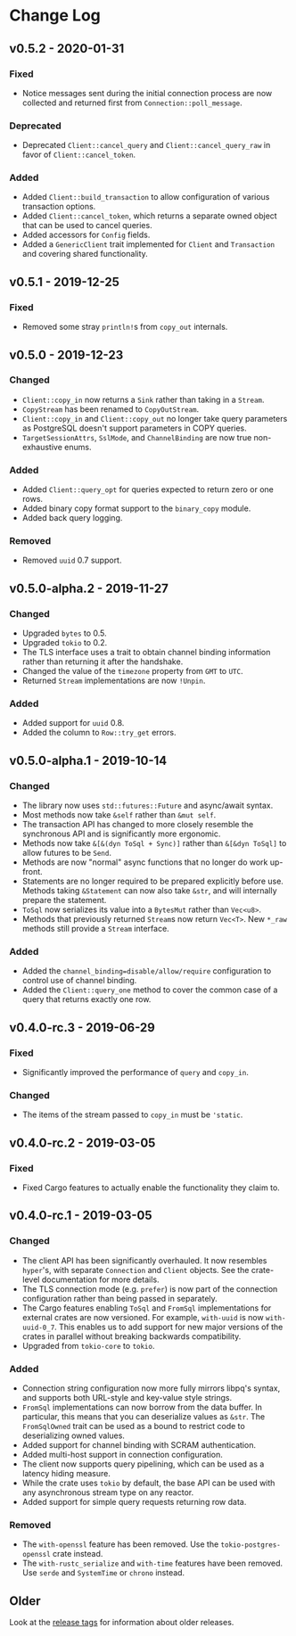 # Change Log

## v0.5.2 - 2020-01-31

### Fixed

* Notice messages sent during the initial connection process are now collected and returned first from
    `Connection::poll_message`.

### Deprecated

* Deprecated `Client::cancel_query` and `Client::cancel_query_raw` in favor of `Client::cancel_token`.

### Added

* Added `Client::build_transaction` to allow configuration of various transaction options.
* Added `Client::cancel_token`, which returns a separate owned object that can be used to cancel queries.
* Added accessors for `Config` fields.
* Added a `GenericClient` trait implemented for `Client` and `Transaction` and covering shared functionality.

## v0.5.1 - 2019-12-25

### Fixed

* Removed some stray `println!`s from `copy_out` internals.

## v0.5.0 - 2019-12-23

### Changed

* `Client::copy_in` now returns a `Sink` rather than taking in a `Stream`.
* `CopyStream` has been renamed to `CopyOutStream`.
* `Client::copy_in` and `Client::copy_out` no longer take query parameters as PostgreSQL doesn't support parameters in
    COPY queries.
* `TargetSessionAttrs`, `SslMode`, and `ChannelBinding` are now true non-exhaustive enums.

### Added

* Added `Client::query_opt` for queries expected to return zero or one rows.
* Added binary copy format support to the `binary_copy` module.
* Added back query logging.

### Removed

* Removed `uuid` 0.7 support.

## v0.5.0-alpha.2 - 2019-11-27

### Changed

* Upgraded `bytes` to 0.5.
* Upgraded `tokio` to 0.2.
* The TLS interface uses a trait to obtain channel binding information rather than returning it after the handshake.
* Changed the value of the `timezone` property from `GMT` to `UTC`.
* Returned `Stream` implementations are now `!Unpin`.

### Added

* Added support for `uuid` 0.8.
* Added the column to `Row::try_get` errors.

## v0.5.0-alpha.1 - 2019-10-14

### Changed

* The library now uses `std::futures::Future` and async/await syntax.
* Most methods now take `&self` rather than `&mut self`.
* The transaction API has changed to more closely resemble the synchronous API and is significantly more ergonomic.
* Methods now take `&[&(dyn ToSql + Sync)]` rather than `&[&dyn ToSql]` to allow futures to be `Send`.
* Methods are now "normal" async functions that no longer do work up-front.
* Statements are no longer required to be prepared explicitly before use. Methods taking `&Statement` can now also take
    `&str`, and will internally prepare the statement.
* `ToSql` now serializes its value into a `BytesMut` rather than `Vec<u8>`.
* Methods that previously returned `Stream`s now return `Vec<T>`. New `*_raw` methods still provide a `Stream`
    interface.

### Added

* Added the `channel_binding=disable/allow/require` configuration to control use of channel binding.
* Added the `Client::query_one` method to cover the common case of a query that returns exactly one row.

## v0.4.0-rc.3 - 2019-06-29

### Fixed

* Significantly improved the performance of `query` and `copy_in`.

### Changed

* The items of the stream passed to `copy_in` must be `'static`.

## v0.4.0-rc.2 - 2019-03-05

### Fixed

* Fixed Cargo features to actually enable the functionality they claim to.

## v0.4.0-rc.1 - 2019-03-05

### Changed

* The client API has been significantly overhauled. It now resembles `hyper`'s, with separate `Connection` and `Client`
    objects. See the crate-level documentation for more details.
* The TLS connection mode (e.g. `prefer`) is now part of the connection configuration rather than being passed in
    separately.
* The Cargo features enabling `ToSql` and `FromSql` implementations for external crates are now versioned. For example,
    `with-uuid` is now `with-uuid-0_7`. This enables us to add support for new major versions of the crates in parallel
    without breaking backwards compatibility.
* Upgraded from `tokio-core` to `tokio`.

### Added

* Connection string configuration now more fully mirrors libpq's syntax, and supports both URL-style and key-value style
    strings.
* `FromSql` implementations can now borrow from the data buffer. In particular, this means that you can deserialize
    values as `&str`. The `FromSqlOwned` trait can be used as a bound to restrict code to deserializing owned values.
* Added support for channel binding with SCRAM authentication.
* Added multi-host support in connection configuration.
* The client now supports query pipelining, which can be used as a latency hiding measure.
* While the crate uses `tokio` by default, the base API can be used with any asynchronous stream type on any reactor.
* Added support for simple query requests returning row data.

### Removed

* The `with-openssl` feature has been removed. Use the `tokio-postgres-openssl` crate instead.
* The `with-rustc_serialize` and `with-time` features have been removed. Use `serde` and `SystemTime` or `chrono`
    instead.

## Older

Look at the [release tags] for information about older releases.

[release tags]: https://github.com/sfackler/rust-postgres/releases
